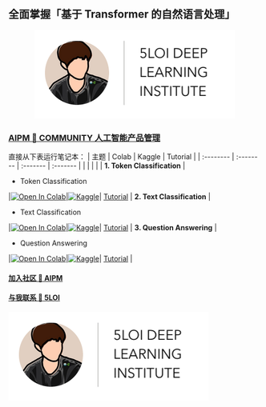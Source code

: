 ## 全面掌握「基于 Transformer 的自然语言处理」

<center><a href="https://5loi.com/about_loi"> <img src="Transformer_NLP/images/DLI_Header.png" alt="Header" style="width: 400px;"/> </a></center>

### [AIPM 🌿 COMMUNITY 人工智能产品管理](https://roadmaps.feishu.cn/wiki/RykrwFxPiiU4T7kZ63bc7Lqdnch)

直接从下表运行笔记本：
| 主题 | Colab | Kaggle | Tutorial |
| :-------- | :-------- | :------- | :------- |
| | | | |
**1. Token Classification**
|<ul><li>Token Classification</li></ul>|[![Open In Colab](https://colab.research.google.com/assets/colab-badge.svg)](https://colab.research.google.com/github/wuloi/5loi-Transformer-NLP/blob/zh/Transformer_NLP/zh/workshops/TokenClassification/00_introduction.ipynb)|[![Kaggle](https://kaggle.com/static/images/open-in-kaggle.svg)](https://kaggle.com/kernels/welcome?src=https://github.com/wuloi/5loi-Transformer-NLP/blob/zh/Transformer_NLP/zh/workshops/TokenClassification/00_introduction.ipynb)| [Tutorial](Transformer_NLP/tutorials/Task1-TokenClassification.mp4) |
**2. Text Classification**
|<ul><li>Text Classification</li></ul>|[![Open In Colab](https://colab.research.google.com/assets/colab-badge.svg)](https://colab.research.google.com/github/wuloi/5loi-Transformer-NLP/blob/zh/Transformer_NLP/zh/workshops/TextClassification/00_introduction.ipynb)|[![Kaggle](https://kaggle.com/static/images/open-in-kaggle.svg)](https://kaggle.com/kernels/welcome?src=https://github.com/wuloi/5loi-Transformer-NLP/blob/zh/Transformer_NLP/zh/workshops/TextClassification/00_introduction.ipynb)| [Tutorial](Transformer_NLP/tutorials/Task2-TextClassification.mp4) |
**3. Question Answering**
|<ul><li>Question Answering</li></ul>|[![Open In Colab](https://colab.research.google.com/assets/colab-badge.svg)](https://colab.research.google.com/github/wuloi/5loi-Transformer-NLP/blob/zh/Transformer_NLP/zh/workshops/QuestionAnswering/00_introduction.ipynb)|[![Kaggle](https://kaggle.com/static/images/open-in-kaggle.svg)](https://kaggle.com/kernels/welcome?src=https://github.com/wuloi/5loi-Transformer-NLP/blob/zh/Transformer_NLP/zh/workshops/QuestionAnswering/00_introduction.ipynb)| [Tutorial](Transformer_NLP/tutorials/Task3-QuestionAnswering.mp4) |


#### [加入社区 🌿 AIPM](https://www.theforage.cn/community)
#### [与我联系 🐬 5LOI](https://5loi.com/about_loi)

![DLI Header](Transformer_NLP/images/DLI_Header.png)